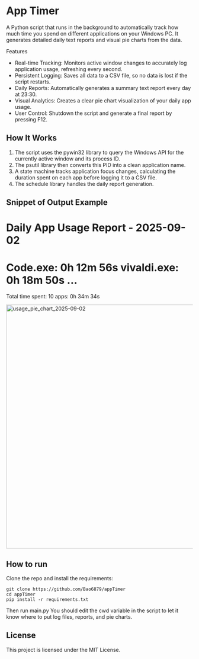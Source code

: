 # App Timer

A Python script that runs in the background to automatically track how much time you spend on different applications on your Windows PC. It generates detailed daily text reports and visual pie charts from the data.

Features
- Real-time Tracking: Monitors active window changes to accurately log application usage, refreshing every second.
- Persistent Logging: Saves all data to a CSV file, so no data is lost if the script restarts.
- Daily Reports: Automatically generates a summary text report every day at 23:30.
- Visual Analytics: Creates a clear pie chart visualization of your daily app usage.
- User Control: Shutdown the script and generate a final report by pressing F12.

## How It Works

1. The script uses the pywin32 library to query the Windows API for the currently active window and its process ID.
2. The psutil library then converts this PID into a clean application name.
3. A state machine tracks application focus changes, calculating the duration spent on each app before logging it to a CSV file.
4. The schedule library handles the daily report generation.

## Snippet of Output Example

Daily App Usage Report - 2025-09-02
===================================
Code.exe: 0h 12m 56s
vivaldi.exe: 0h 18m 50s
...
===================================
Total time spent: 10 apps: 0h 34m 34s

<img width="1127" height="659" alt="usage_pie_chart_2025-09-02" src="https://github.com/user-attachments/assets/15c774d4-4ce2-4ad2-be7e-f193198dec32" />

## How to run

Clone the repo and install the requirements:

```
git clone https://github.com/Bao6879/appTimer
cd appTimer
pip install -r requirements.txt
```
Then run main.py
You should edit the cwd variable in the script to let it know where to put log files, reports, and pie charts.

## License

This project is licensed under the MIT License.
